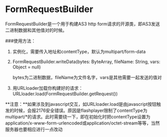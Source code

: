 FormRequestBuilder
=============

FormRequestBuilder是一个用于构建AS3 http form请求的开源类，即AS3发送二进制数据和其他值对的时候。

###使用方法：

1. 实例化，需要传入地址和contentType，默认为multipart/form-data

2. FormRequestBuilder.writeData(bytes: ByteArray, fileName: String, vars: Object = null)

    bytes为二进制数据，fileName为文件名字，vars是其他需要一起发送的值对

3. 用URLloader加载你构建好的请求：URLloader.load(FormRequestBuilder.getRequest())


**注意：**如果涉及到javascript交互，如URLloader.load是由javascript按钮触发的时候，会报2176安全错误。原因是flashplayer限制了contentType为multipart/*的请求。此时需要绕一下，即在初始化时把contentType设置为application/x-www-form-urlencoded或application/octet-stream等等，当然服务器也要相应进行一点改动
